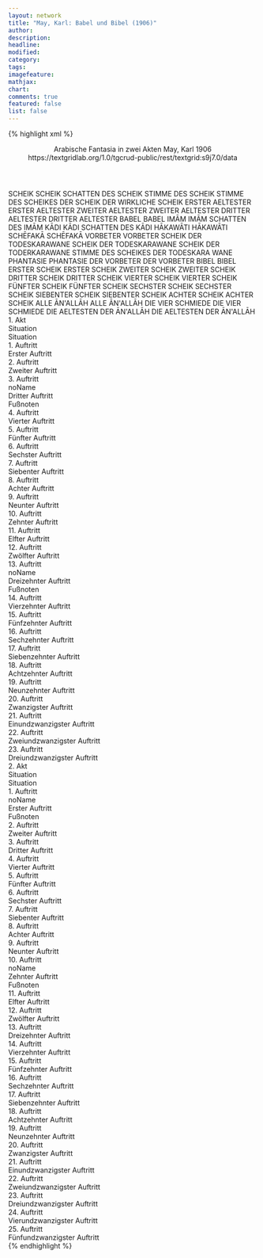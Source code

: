 ```yaml
---
layout: network
title: "May, Karl: Babel und Bibel (1906)"
author:
description:
headline:
modified:
category:
tags:
imagefeature:
mathjax:
chart:
comments: true
featured: false
list: false
---
```

{% highlight xml %}
<?xml-model href="https://raw.githubusercontent.com/DLiNa/project/master/rules/lina.rnc"?><?xml-model href="https://raw.githubusercontent.com/DLiNa/project/master/rules/lina.sch"?>
<play xmlns="http://lina.digital">
  <header>
    <title>Babel und Bibel</title>
    <subtitle>Arabische Fantasia in zwei Akten</subtitle>
    <genretitle/>
    <author>May, Karl</author>
    <date type="print" when="1906">1906</date>
    <date type="premiere"/>
    <date type="written"/>
    <source>https://textgridlab.org/1.0/tgcrud-public/rest/textgrid:s9j7.0/data</source>
  </header>
  <personae>
    <character>
      <name>SCHEIK</name>
      <alias xml:id="scheik">
        <name>SCHEIK</name>
      </alias>
      <alias xml:id="schatten_des_scheik">
        <name>SCHATTEN DES SCHEIK</name>
      </alias>
      <alias xml:id="stimme_des_scheik">
        <name>STIMME DES SCHEIK</name>
      </alias>
      <alias xml:id="stimme_des_scheikes">
        <name>STIMME DES SCHEIKES</name>
      </alias>
      <alias xml:id="der_scheik">
        <name>DER SCHEIK</name>
      </alias>
      <alias xml:id="der_wirkliche_scheik">
        <name>DER WIRKLICHE SCHEIK</name>
      </alias>
    </character>
    <character>
      <name>ERSTER AELTESTER</name>
      <alias xml:id="erster_aeltester">
        <name>ERSTER AELTESTER</name>
      </alias>
    </character>
    <character>
      <name>ZWEITER AELTESTER</name>
      <alias xml:id="zweiter_aeltester">
        <name>ZWEITER AELTESTER</name>
      </alias>
    </character>
    <character>
      <name>DRITTER AELTESTER</name>
      <alias xml:id="dritter_aeltester">
        <name>DRITTER AELTESTER</name>
      </alias>
    </character>
    <character>
      <name>BABEL</name>
      <alias xml:id="babel">
        <name>BABEL</name>
      </alias>
    </character>
    <character>
      <name>IMĀM</name>
      <alias xml:id="imām">
        <name>IMĀM</name>
      </alias>
      <alias xml:id="schatten_des_imām">
        <name>SCHATTEN DES IMĀM</name>
      </alias>
    </character>
    <character>
      <name>KĀDI</name>
      <alias xml:id="kādi">
        <name>KĀDI</name>
      </alias>
      <alias xml:id="schatten_des_kādi">
        <name>SCHATTEN DES KĀDI</name>
      </alias>
    </character>
    <character>
      <name>HĀKAWĀTI</name>
      <alias xml:id="hākawāti">
        <name>HĀKAWĀTI</name>
      </alias>
    </character>
    <character>
      <name>SCHĒFAKĀ</name>
      <alias xml:id="schēfakā">
        <name>SCHĒFAKĀ</name>
      </alias>
    </character>
    <character>
      <name>VORBETER</name>
      <alias xml:id="vorbeter">
        <name>VORBETER</name>
      </alias>
    </character>
    <character>
      <name>SCHEIK DER TODESKARAWANE</name>
      <alias xml:id="scheik_der_todeskarawane">
        <name>SCHEIK DER TODESKARAWANE</name>
      </alias>
      <alias xml:id="scheik_der_toderkarawane">
        <name>SCHEIK DER TODERKARAWANE</name>
      </alias>
      <alias xml:id="stimme_des_scheikes_der_todeskara_wane">
        <name>STIMME DES SCHEIKES DER TODESKARA WANE</name>
      </alias>
    </character>
    <character>
      <name>PHANTASIE</name>
      <alias xml:id="phantasie">
        <name>PHANTASIE</name>
      </alias>
    </character>
    <character>
      <name>DER VORBETER</name>
      <alias xml:id="der_vorbeter">
        <name>DER VORBETER</name>
      </alias>
    </character>
    <character>
      <name>BIBEL</name>
      <alias xml:id="bibel">
        <name>BIBEL</name>
      </alias>
    </character>
    <character>
      <name>ERSTER SCHEIK</name>
      <alias xml:id="erster_scheik">
        <name>ERSTER SCHEIK</name>
      </alias>
    </character>
    <character>
      <name>ZWEITER SCHEIK</name>
      <alias xml:id="zweiter_scheik">
        <name>ZWEITER SCHEIK</name>
      </alias>
    </character>
    <character>
      <name>DRITTER SCHEIK</name>
      <alias xml:id="dritter_scheik">
        <name>DRITTER SCHEIK</name>
      </alias>
    </character>
    <character>
      <name>VIERTER SCHEIK</name>
      <alias xml:id="vierter_scheik">
        <name>VIERTER SCHEIK</name>
      </alias>
    </character>
    <character>
      <name>FÜNFTER SCHEIK</name>
      <alias xml:id="fünfter_scheik">
        <name>FÜNFTER SCHEIK</name>
      </alias>
    </character>
    <character>
      <name>SECHSTER SCHEIK</name>
      <alias xml:id="sechster_scheik">
        <name>SECHSTER SCHEIK</name>
      </alias>
    </character>
    <character>
      <name>SIEBENTER SCHEIK</name>
      <alias xml:id="siebenter_scheik">
        <name>SIEBENTER SCHEIK</name>
      </alias>
    </character>
    <character>
      <name>ACHTER SCHEIK</name>
      <alias xml:id="achter_scheik">
        <name>ACHTER SCHEIK</name>
      </alias>
    </character>
    <character>
      <name>ALLE ĀN'ALLĀH</name>
      <alias xml:id="alle_ānallāh">
        <name>ALLE ĀN'ALLĀH</name>
      </alias>
    </character>
    <character>
      <name>DIE VIER SCHMIEDE</name>
      <alias xml:id="die_vier_schmiede">
        <name>DIE VIER SCHMIEDE</name>
      </alias>
    </character>
    <character>
      <name>DIE AELTESTEN DER ĀN'ALLĀH</name>
      <alias xml:id="die_aeltesten_der_ānallāh">
        <name>DIE AELTESTEN DER ĀN'ALLĀH</name>
      </alias>
    </character>
  </personae>
  <text>
    <div>
      <head>1. Akt</head>
      <div>
        <head>Situation</head>
        <div>
          <head>Situation</head>
        </div>
      </div>
      <div>
        <head>1. Auftritt</head>
        <div>
          <head>Erster Auftritt</head>
          <sp who="#scheik">
            <amount n="8" unit="speech_acts"/>
            <amount n="207" unit="words"/>
            <amount n="29" unit="lines"/>
            <amount n="1031" unit="chars"/>
          </sp>
          <sp who="#erster_aeltester">
            <amount n="1" unit="speech_acts"/>
            <amount n="4" unit="words"/>
            <amount n="1" unit="lines"/>
            <amount n="27" unit="chars"/>
          </sp>
          <sp who="#zweiter_aeltester">
            <amount n="1" unit="speech_acts"/>
            <amount n="3" unit="words"/>
            <amount n="1" unit="lines"/>
            <amount n="18" unit="chars"/>
          </sp>
          <sp who="#dritter_aeltester">
            <amount n="1" unit="speech_acts"/>
            <amount n="4" unit="words"/>
            <amount n="1" unit="lines"/>
            <amount n="23" unit="chars"/>
          </sp>
          <sp who="#babel">
            <amount n="2" unit="speech_acts"/>
            <amount n="13" unit="words"/>
            <amount n="2" unit="lines"/>
            <amount n="66" unit="chars"/>
          </sp>
          <sp who="#scheik #erster_aeltester #zweiter_aeltester #dritter_aeltester #babel #imām #kādi #hākawāti #schēfakā">
            <amount n="4" unit="speech_acts"/>
            <amount n="34" unit="words"/>
            <amount n="4" unit="lines"/>
            <amount n="263" unit="chars"/>
          </sp>
          <sp who="#imām">
            <amount n="5" unit="speech_acts"/>
            <amount n="30" unit="words"/>
            <amount n="5" unit="lines"/>
            <amount n="176" unit="chars"/>
          </sp>
          <sp who="#kādi">
            <amount n="5" unit="speech_acts"/>
            <amount n="51" unit="words"/>
            <amount n="9" unit="lines"/>
            <amount n="295" unit="chars"/>
          </sp>
          <sp who="#hākawāti">
            <amount n="1" unit="speech_acts"/>
            <amount n="17" unit="words"/>
            <amount n="2" unit="lines"/>
            <amount n="73" unit="chars"/>
          </sp>
          <sp who="#schēfakā">
            <amount n="4" unit="speech_acts"/>
            <amount n="51" unit="words"/>
            <amount n="7" unit="lines"/>
            <amount n="276" unit="chars"/>
          </sp>
        </div>
      </div>
      <div>
        <head>2. Auftritt</head>
        <div>
          <head>Zweiter Auftritt</head>
          <sp who="#scheik">
            <amount n="3" unit="speech_acts"/>
            <amount n="340" unit="words"/>
            <amount n="46" unit="lines"/>
            <amount n="1732" unit="chars"/>
          </sp>
          <sp who="#vorbeter">
            <amount n="2" unit="speech_acts"/>
            <amount n="11" unit="words"/>
            <amount n="2" unit="lines"/>
            <amount n="42" unit="chars"/>
          </sp>
        </div>
      </div>
      <div>
        <head>3. Auftritt</head>
        <div>
          <head>noName</head>
          <div>
            <head>Dritter Auftritt</head>
            <sp who="#imām">
              <amount n="9" unit="speech_acts"/>
              <amount n="38" unit="words"/>
              <amount n="9" unit="lines"/>
              <amount n="184" unit="chars"/>
            </sp>
            <sp who="#kādi">
              <amount n="22" unit="speech_acts"/>
              <amount n="542" unit="words"/>
              <amount n="75" unit="lines"/>
              <amount n="2618" unit="chars"/>
            </sp>
            <sp who="#scheik">
              <amount n="38" unit="speech_acts"/>
              <amount n="1176" unit="words"/>
              <amount n="162" unit="lines"/>
              <amount n="6276" unit="chars"/>
            </sp>
            <sp who="#babel">
              <amount n="4" unit="speech_acts"/>
              <amount n="28" unit="words"/>
              <amount n="5" unit="lines"/>
              <amount n="193" unit="chars"/>
            </sp>
            <sp who="#schēfakā">
              <amount n="7" unit="speech_acts"/>
              <amount n="109" unit="words"/>
              <amount n="17" unit="lines"/>
              <amount n="592" unit="chars"/>
            </sp>
            <sp who="#hākawāti">
              <amount n="18" unit="speech_acts"/>
              <amount n="488" unit="words"/>
              <amount n="67" unit="lines"/>
              <amount n="2472" unit="chars"/>
            </sp>
            <sp who="#babel #imām #kādi #scheik #schēfakā #hākawāti #erster_aeltester #zweiter_aeltester #dritter_aeltester">
              <amount n="6" unit="speech_acts"/>
              <amount n="17" unit="words"/>
              <amount n="6" unit="lines"/>
              <amount n="78" unit="chars"/>
            </sp>
            <sp who="#erster_aeltester">
              <amount n="5" unit="speech_acts"/>
              <amount n="15" unit="words"/>
              <amount n="5" unit="lines"/>
              <amount n="83" unit="chars"/>
            </sp>
            <sp who="#zweiter_aeltester">
              <amount n="5" unit="speech_acts"/>
              <amount n="15" unit="words"/>
              <amount n="5" unit="lines"/>
              <amount n="83" unit="chars"/>
            </sp>
            <sp who="#dritter_aeltester">
              <amount n="3" unit="speech_acts"/>
              <amount n="9" unit="words"/>
              <amount n="3" unit="lines"/>
              <amount n="53" unit="chars"/>
            </sp>
            <sp who="#babel">
              <amount n="1" unit="speech_acts"/>
              <amount n="5" unit="words"/>
              <amount n="1" unit="lines"/>
              <amount n="18" unit="chars"/>
            </sp>
          </div>
          <div>
            <head>Fußnoten</head>
          </div>
        </div>
      </div>
      <div>
        <head>4. Auftritt</head>
        <div>
          <head>Vierter Auftritt</head>
          <sp who="#scheik">
            <amount n="6" unit="speech_acts"/>
            <amount n="338" unit="words"/>
            <amount n="47" unit="lines"/>
            <amount n="1818" unit="chars"/>
          </sp>
          <sp who="#erster_aeltester">
            <amount n="6" unit="speech_acts"/>
            <amount n="21" unit="words"/>
            <amount n="6" unit="lines"/>
            <amount n="119" unit="chars"/>
          </sp>
          <sp who="#zweiter_aeltester">
            <amount n="5" unit="speech_acts"/>
            <amount n="19" unit="words"/>
            <amount n="5" unit="lines"/>
            <amount n="106" unit="chars"/>
          </sp>
          <sp who="#dritter_aeltester">
            <amount n="3" unit="speech_acts"/>
            <amount n="9" unit="words"/>
            <amount n="3" unit="lines"/>
            <amount n="50" unit="chars"/>
          </sp>
          <sp who="#scheik #erster_aeltester #zweiter_aeltester #dritter_aeltester">
            <amount n="7" unit="speech_acts"/>
            <amount n="29" unit="words"/>
            <amount n="7" unit="lines"/>
            <amount n="162" unit="chars"/>
          </sp>
          <sp who="#dritter_aeltester">
            <amount n="1" unit="speech_acts"/>
            <amount n="4" unit="words"/>
            <amount n="1" unit="lines"/>
            <amount n="29" unit="chars"/>
          </sp>
        </div>
      </div>
      <div>
        <head>5. Auftritt</head>
        <div>
          <head>Fünfter Auftritt</head>
          <sp who="#vorbeter">
            <amount n="1" unit="speech_acts"/>
            <amount n="29" unit="words"/>
            <amount n="4" unit="lines"/>
            <amount n="133" unit="chars"/>
          </sp>
          <sp who="#scheik">
            <amount n="6" unit="speech_acts"/>
            <amount n="208" unit="words"/>
            <amount n="28" unit="lines"/>
            <amount n="1110" unit="chars"/>
          </sp>
          <sp who="#vorbeter #scheik #imām #kādi #erster_aeltester #zweiter_aeltester #dritter_aeltester">
            <amount n="4" unit="speech_acts"/>
            <amount n="30" unit="words"/>
            <amount n="4" unit="lines"/>
            <amount n="187" unit="chars"/>
          </sp>
          <sp who="#erster_aeltester #zweiter_aeltester #dritter_aeltester">
            <amount n="1" unit="speech_acts"/>
            <amount n="4" unit="words"/>
            <amount n="1" unit="lines"/>
            <amount n="15" unit="chars"/>
          </sp>
          <sp who="#vorbeter #scheik #imām #kādi">
            <amount n="1" unit="speech_acts"/>
            <amount n="4" unit="words"/>
            <amount n="1" unit="lines"/>
            <amount n="15" unit="chars"/>
          </sp>
          <sp who="#imām">
            <amount n="2" unit="speech_acts"/>
            <amount n="28" unit="words"/>
            <amount n="4" unit="lines"/>
            <amount n="145" unit="chars"/>
          </sp>
          <sp who="#kādi">
            <amount n="1" unit="speech_acts"/>
            <amount n="60" unit="words"/>
            <amount n="9" unit="lines"/>
            <amount n="354" unit="chars"/>
          </sp>
        </div>
      </div>
      <div>
        <head>6. Auftritt</head>
        <div>
          <head>Sechster Auftritt</head>
          <sp who="#imām">
            <amount n="15" unit="speech_acts"/>
            <amount n="202" unit="words"/>
            <amount n="33" unit="lines"/>
            <amount n="1011" unit="chars"/>
          </sp>
          <sp who="#kādi">
            <amount n="16" unit="speech_acts"/>
            <amount n="148" unit="words"/>
            <amount n="24" unit="lines"/>
            <amount n="714" unit="chars"/>
          </sp>
          <sp who="#imām #kādi">
            <amount n="1" unit="speech_acts"/>
            <amount n="2" unit="words"/>
            <amount n="1" unit="lines"/>
            <amount n="11" unit="chars"/>
          </sp>
        </div>
      </div>
      <div>
        <head>7. Auftritt</head>
        <div>
          <head>Siebenter Auftritt</head>
          <sp who="#scheik">
            <amount n="5" unit="speech_acts"/>
            <amount n="70" unit="words"/>
            <amount n="12" unit="lines"/>
            <amount n="401" unit="chars"/>
          </sp>
          <sp who="#imām">
            <amount n="1" unit="speech_acts"/>
            <amount n="7" unit="words"/>
            <amount n="1" unit="lines"/>
            <amount n="39" unit="chars"/>
          </sp>
          <sp who="#kādi">
            <amount n="3" unit="speech_acts"/>
            <amount n="87" unit="words"/>
            <amount n="12" unit="lines"/>
            <amount n="438" unit="chars"/>
          </sp>
        </div>
      </div>
      <div>
        <head>8. Auftritt</head>
        <div>
          <head>Achter Auftritt</head>
          <sp who="#babel">
            <amount n="1" unit="speech_acts"/>
            <amount n="16" unit="words"/>
            <amount n="2" unit="lines"/>
            <amount n="68" unit="chars"/>
          </sp>
          <sp who="#scheik">
            <amount n="5" unit="speech_acts"/>
            <amount n="22" unit="words"/>
            <amount n="6" unit="lines"/>
            <amount n="112" unit="chars"/>
          </sp>
          <sp who="#schēfakā">
            <amount n="4" unit="speech_acts"/>
            <amount n="56" unit="words"/>
            <amount n="10" unit="lines"/>
            <amount n="307" unit="chars"/>
          </sp>
          <sp who="#imām">
            <amount n="4" unit="speech_acts"/>
            <amount n="15" unit="words"/>
            <amount n="4" unit="lines"/>
            <amount n="77" unit="chars"/>
          </sp>
          <sp who="#kādi">
            <amount n="3" unit="speech_acts"/>
            <amount n="13" unit="words"/>
            <amount n="3" unit="lines"/>
            <amount n="65" unit="chars"/>
          </sp>
        </div>
      </div>
      <div>
        <head>9. Auftritt</head>
        <div>
          <head>Neunter Auftritt</head>
          <sp who="#scheik">
            <amount n="7" unit="speech_acts"/>
            <amount n="200" unit="words"/>
            <amount n="30" unit="lines"/>
            <amount n="1026" unit="chars"/>
          </sp>
          <sp who="#schēfakā">
            <amount n="9" unit="speech_acts"/>
            <amount n="243" unit="words"/>
            <amount n="34" unit="lines"/>
            <amount n="1281" unit="chars"/>
          </sp>
          <sp who="#babel">
            <amount n="4" unit="speech_acts"/>
            <amount n="29" unit="words"/>
            <amount n="5" unit="lines"/>
            <amount n="151" unit="chars"/>
          </sp>
        </div>
      </div>
      <div>
        <head>10. Auftritt</head>
        <div>
          <head>Zehnter Auftritt</head>
          <sp who="#babel">
            <amount n="3" unit="speech_acts"/>
            <amount n="12" unit="words"/>
            <amount n="3" unit="lines"/>
            <amount n="77" unit="chars"/>
          </sp>
          <sp who="#scheik">
            <amount n="2" unit="speech_acts"/>
            <amount n="154" unit="words"/>
            <amount n="20" unit="lines"/>
            <amount n="754" unit="chars"/>
          </sp>
        </div>
      </div>
      <div>
        <head>11. Auftritt</head>
        <div>
          <head>Elfter Auftritt</head>
          <sp who="#scheik">
            <amount n="2" unit="speech_acts"/>
            <amount n="13" unit="words"/>
            <amount n="2" unit="lines"/>
            <amount n="63" unit="chars"/>
          </sp>
          <sp who="#vorbeter">
            <amount n="1" unit="speech_acts"/>
            <amount n="13" unit="words"/>
            <amount n="2" unit="lines"/>
            <amount n="72" unit="chars"/>
          </sp>
          <sp who="#babel">
            <amount n="1" unit="speech_acts"/>
            <amount n="10" unit="words"/>
            <amount n="1" unit="lines"/>
            <amount n="37" unit="chars"/>
          </sp>
        </div>
      </div>
      <div>
        <head>12. Auftritt</head>
        <div>
          <head>Zwölfter Auftritt</head>
          <sp who="#scheik">
            <amount n="18" unit="speech_acts"/>
            <amount n="374" unit="words"/>
            <amount n="50" unit="lines"/>
            <amount n="1820" unit="chars"/>
          </sp>
          <sp who="#babel">
            <amount n="17" unit="speech_acts"/>
            <amount n="280" unit="words"/>
            <amount n="39" unit="lines"/>
            <amount n="1292" unit="chars"/>
          </sp>
        </div>
      </div>
      <div>
        <head>13. Auftritt</head>
        <div>
          <head>noName</head>
          <div>
            <head>Dreizehnter Auftritt</head>
            <sp who="#scheik">
              <amount n="4" unit="speech_acts"/>
              <amount n="232" unit="words"/>
              <amount n="27" unit="lines"/>
              <amount n="1259" unit="chars"/>
            </sp>
            <sp who="#babel">
              <amount n="1" unit="speech_acts"/>
              <amount n="13" unit="words"/>
              <amount n="2" unit="lines"/>
              <amount n="80" unit="chars"/>
            </sp>
            <sp who="#schēfakā">
              <amount n="2" unit="speech_acts"/>
              <amount n="42" unit="words"/>
              <amount n="6" unit="lines"/>
              <amount n="202" unit="chars"/>
            </sp>
          </div>
          <div>
            <head>Fußnoten</head>
          </div>
        </div>
      </div>
      <div>
        <head>14. Auftritt</head>
        <div>
          <head>Vierzehnter Auftritt</head>
          <sp who="#schēfakā">
            <amount n="16" unit="speech_acts"/>
            <amount n="212" unit="words"/>
            <amount n="30" unit="lines"/>
            <amount n="1011" unit="chars"/>
          </sp>
          <sp who="#scheik">
            <amount n="24" unit="speech_acts"/>
            <amount n="138" unit="words"/>
            <amount n="27" unit="lines"/>
            <amount n="661" unit="chars"/>
          </sp>
          <sp who="#babel">
            <amount n="5" unit="speech_acts"/>
            <amount n="17" unit="words"/>
            <amount n="5" unit="lines"/>
            <amount n="86" unit="chars"/>
          </sp>
          <sp who="#scheik_der_todeskarawane">
            <amount n="23" unit="speech_acts"/>
            <amount n="520" unit="words"/>
            <amount n="74" unit="lines"/>
            <amount n="2620" unit="chars"/>
          </sp>
          <sp who="#scheik_der_todeskarawane">
            <amount n="1" unit="speech_acts"/>
            <amount n="2" unit="words"/>
            <amount n="1" unit="lines"/>
            <amount n="6" unit="chars"/>
          </sp>
        </div>
      </div>
      <div>
        <head>15. Auftritt</head>
        <div>
          <head>Fünfzehnter Auftritt</head>
          <sp who="#kādi">
            <amount n="1" unit="speech_acts"/>
            <amount n="3" unit="words"/>
            <amount n="1" unit="lines"/>
            <amount n="27" unit="chars"/>
          </sp>
          <sp who="#scheik">
            <amount n="1" unit="speech_acts"/>
            <amount n="4" unit="words"/>
            <amount n="1" unit="lines"/>
            <amount n="14" unit="chars"/>
          </sp>
        </div>
      </div>
      <div>
        <head>16. Auftritt</head>
        <div>
          <head>Sechzehnter Auftritt</head>
          <sp who="#hākawāti">
            <amount n="2" unit="speech_acts"/>
            <amount n="10" unit="words"/>
            <amount n="2" unit="lines"/>
            <amount n="54" unit="chars"/>
          </sp>
          <sp who="#scheik">
            <amount n="1" unit="speech_acts"/>
            <amount n="5" unit="words"/>
            <amount n="1" unit="lines"/>
            <amount n="27" unit="chars"/>
          </sp>
        </div>
      </div>
      <div>
        <head>17. Auftritt</head>
        <div>
          <head>Siebenzehnter Auftritt</head>
          <sp who="#scheik_der_todeskarawane">
            <amount n="4" unit="speech_acts"/>
            <amount n="67" unit="words"/>
            <amount n="9" unit="lines"/>
            <amount n="265" unit="chars"/>
          </sp>
          <sp who="#schēfakā">
            <amount n="4" unit="speech_acts"/>
            <amount n="32" unit="words"/>
            <amount n="5" unit="lines"/>
            <amount n="136" unit="chars"/>
          </sp>
        </div>
      </div>
      <div>
        <head>18. Auftritt</head>
        <div>
          <head>Achtzehnter Auftritt</head>
          <sp who="#scheik">
            <amount n="1" unit="speech_acts"/>
            <amount n="26" unit="words"/>
            <amount n="3" unit="lines"/>
            <amount n="114" unit="chars"/>
          </sp>
        </div>
      </div>
      <div>
        <head>19. Auftritt</head>
        <div>
          <head>Neunzehnter Auftritt</head>
          <sp who="#hākawāti">
            <amount n="4" unit="speech_acts"/>
            <amount n="36" unit="words"/>
            <amount n="7" unit="lines"/>
            <amount n="186" unit="chars"/>
          </sp>
          <sp who="#phantasie">
            <amount n="14" unit="speech_acts"/>
            <amount n="162" unit="words"/>
            <amount n="25" unit="lines"/>
            <amount n="839" unit="chars"/>
          </sp>
          <sp who="#scheik">
            <amount n="10" unit="speech_acts"/>
            <amount n="114" unit="words"/>
            <amount n="15" unit="lines"/>
            <amount n="574" unit="chars"/>
          </sp>
          <sp who="#imām">
            <amount n="2" unit="speech_acts"/>
            <amount n="3" unit="words"/>
            <amount n="2" unit="lines"/>
            <amount n="21" unit="chars"/>
          </sp>
          <sp who="#babel">
            <amount n="2" unit="speech_acts"/>
            <amount n="3" unit="words"/>
            <amount n="2" unit="lines"/>
            <amount n="19" unit="chars"/>
          </sp>
          <sp who="#scheik_der_todeskarawane">
            <amount n="2" unit="speech_acts"/>
            <amount n="13" unit="words"/>
            <amount n="2" unit="lines"/>
            <amount n="67" unit="chars"/>
          </sp>
          <sp who="#schēfakā">
            <amount n="1" unit="speech_acts"/>
            <amount n="10" unit="words"/>
            <amount n="1" unit="lines"/>
            <amount n="51" unit="chars"/>
          </sp>
          <sp who="#kādi">
            <amount n="1" unit="speech_acts"/>
            <amount n="2" unit="words"/>
            <amount n="1" unit="lines"/>
            <amount n="9" unit="chars"/>
          </sp>
        </div>
      </div>
      <div>
        <head>20. Auftritt</head>
        <div>
          <head>Zwanzigster Auftritt</head>
          <sp who="#vorbeter">
            <amount n="2" unit="speech_acts"/>
            <amount n="23" unit="words"/>
            <amount n="3" unit="lines"/>
            <amount n="111" unit="chars"/>
          </sp>
          <sp who="#scheik">
            <amount n="2" unit="speech_acts"/>
            <amount n="22" unit="words"/>
            <amount n="3" unit="lines"/>
            <amount n="108" unit="chars"/>
          </sp>
          <sp who="#imām">
            <amount n="1" unit="speech_acts"/>
            <amount n="1" unit="words"/>
            <amount n="1" unit="lines"/>
            <amount n="7" unit="chars"/>
          </sp>
        </div>
      </div>
      <div>
        <head>21. Auftritt</head>
        <div>
          <head>Einundzwanzigster Auftritt</head>
          <sp who="#scheik">
            <amount n="8" unit="speech_acts"/>
            <amount n="66" unit="words"/>
            <amount n="12" unit="lines"/>
            <amount n="339" unit="chars"/>
          </sp>
          <sp who="#babel">
            <amount n="5" unit="speech_acts"/>
            <amount n="11" unit="words"/>
            <amount n="5" unit="lines"/>
            <amount n="57" unit="chars"/>
          </sp>
          <sp who="#imām">
            <amount n="6" unit="speech_acts"/>
            <amount n="14" unit="words"/>
            <amount n="6" unit="lines"/>
            <amount n="64" unit="chars"/>
          </sp>
          <sp who="#kādi">
            <amount n="6" unit="speech_acts"/>
            <amount n="12" unit="words"/>
            <amount n="6" unit="lines"/>
            <amount n="58" unit="chars"/>
          </sp>
          <sp who="#phantasie">
            <amount n="3" unit="speech_acts"/>
            <amount n="38" unit="words"/>
            <amount n="5" unit="lines"/>
            <amount n="196" unit="chars"/>
          </sp>
        </div>
      </div>
      <div>
        <head>22. Auftritt</head>
        <div>
          <head>Zweiundzwanzigster Auftritt</head>
          <sp who="#stimme_des_scheik">
            <amount n="1" unit="speech_acts"/>
            <amount n="76" unit="words"/>
            <amount n="2" unit="lines"/>
            <amount n="365" unit="chars"/>
          </sp>
          <sp who="#schatten_des_scheik">
            <amount n="1" unit="speech_acts"/>
            <amount n="142" unit="words"/>
            <amount n="17" unit="lines"/>
            <amount n="695" unit="chars"/>
          </sp>
          <sp who="#schatten_des_scheik #schatten_des_imām #schatten_des_kādi">
            <amount n="1" unit="speech_acts"/>
            <amount n="15" unit="words"/>
            <amount n="2" unit="lines"/>
            <amount n="67" unit="chars"/>
          </sp>
          <sp who="#schatten_des_imām">
            <amount n="7" unit="speech_acts"/>
            <amount n="58" unit="words"/>
            <amount n="11" unit="lines"/>
            <amount n="301" unit="chars"/>
          </sp>
          <sp who="#schatten_des_kādi">
            <amount n="8" unit="speech_acts"/>
            <amount n="44" unit="words"/>
            <amount n="8" unit="lines"/>
            <amount n="200" unit="chars"/>
          </sp>
          <sp who="#schatten_des_imām #schatten_des_kādi">
            <amount n="1" unit="speech_acts"/>
            <amount n="2" unit="words"/>
            <amount n="1" unit="lines"/>
            <amount n="11" unit="chars"/>
          </sp>
          <sp who="#der_wirkliche_scheik">
            <amount n="1" unit="speech_acts"/>
            <amount n="31" unit="words"/>
            <amount n="5" unit="lines"/>
            <amount n="168" unit="chars"/>
          </sp>
          <sp who="#babel">
            <amount n="3" unit="speech_acts"/>
            <amount n="9" unit="words"/>
            <amount n="3" unit="lines"/>
            <amount n="46" unit="chars"/>
          </sp>
          <sp who="#scheik">
            <amount n="3" unit="speech_acts"/>
            <amount n="32" unit="words"/>
            <amount n="5" unit="lines"/>
            <amount n="154" unit="chars"/>
          </sp>
        </div>
      </div>
      <div>
        <head>23. Auftritt</head>
        <div>
          <head>Dreiundzwanzigster Auftritt</head>
          <sp who="#der_vorbeter">
            <amount n="1" unit="speech_acts"/>
            <amount n="13" unit="words"/>
            <amount n="2" unit="lines"/>
            <amount n="71" unit="chars"/>
          </sp>
          <sp who="#scheik">
            <amount n="5" unit="speech_acts"/>
            <amount n="247" unit="words"/>
            <amount n="23" unit="lines"/>
            <amount n="1114" unit="chars"/>
          </sp>
          <sp who="#vorbeter">
            <amount n="5" unit="speech_acts"/>
            <amount n="38" unit="words"/>
            <amount n="6" unit="lines"/>
            <amount n="170" unit="chars"/>
          </sp>
        </div>
      </div>
    </div>
    <div>
      <head>2. Akt</head>
      <div>
        <head>Situation</head>
        <div>
          <head>Situation</head>
        </div>
      </div>
      <div>
        <head>1. Auftritt</head>
        <div>
          <head>noName</head>
          <div>
            <head>Erster Auftritt</head>
            <sp who="#bibel">
              <amount n="9" unit="speech_acts"/>
              <amount n="210" unit="words"/>
              <amount n="32" unit="lines"/>
              <amount n="1094" unit="chars"/>
            </sp>
            <sp who="#phantasie">
              <amount n="8" unit="speech_acts"/>
              <amount n="291" unit="words"/>
              <amount n="41" unit="lines"/>
              <amount n="1525" unit="chars"/>
            </sp>
          </div>
          <div>
            <head>Fußnoten</head>
          </div>
        </div>
      </div>
      <div>
        <head>2. Auftritt</head>
        <div>
          <head>Zweiter Auftritt</head>
          <sp who="#schēfakā">
            <amount n="4" unit="speech_acts"/>
            <amount n="348" unit="words"/>
            <amount n="42" unit="lines"/>
            <amount n="1591" unit="chars"/>
          </sp>
          <sp who="#phantasie">
            <amount n="2" unit="speech_acts"/>
            <amount n="9" unit="words"/>
            <amount n="2" unit="lines"/>
            <amount n="37" unit="chars"/>
          </sp>
          <sp who="#bibel">
            <amount n="1" unit="speech_acts"/>
            <amount n="4" unit="words"/>
            <amount n="1" unit="lines"/>
            <amount n="18" unit="chars"/>
          </sp>
        </div>
      </div>
      <div>
        <head>3. Auftritt</head>
        <div>
          <head>Dritter Auftritt</head>
          <sp who="#scheik_der_todeskarawane">
            <amount n="8" unit="speech_acts"/>
            <amount n="115" unit="words"/>
            <amount n="16" unit="lines"/>
            <amount n="573" unit="chars"/>
          </sp>
          <sp who="#schēfakā">
            <amount n="8" unit="speech_acts"/>
            <amount n="106" unit="words"/>
            <amount n="15" unit="lines"/>
            <amount n="471" unit="chars"/>
          </sp>
          <sp who="#phantasie">
            <amount n="2" unit="speech_acts"/>
            <amount n="8" unit="words"/>
            <amount n="2" unit="lines"/>
            <amount n="40" unit="chars"/>
          </sp>
          <sp who="#bibel">
            <amount n="1" unit="speech_acts"/>
            <amount n="35" unit="words"/>
            <amount n="5" unit="lines"/>
            <amount n="165" unit="chars"/>
          </sp>
        </div>
      </div>
      <div>
        <head>4. Auftritt</head>
        <div>
          <head>Vierter Auftritt</head>
          <sp who="#scheik_der_todeskarawane">
            <amount n="11" unit="speech_acts"/>
            <amount n="395" unit="words"/>
            <amount n="52" unit="lines"/>
            <amount n="1962" unit="chars"/>
          </sp>
          <sp who="#phantasie">
            <amount n="11" unit="speech_acts"/>
            <amount n="95" unit="words"/>
            <amount n="15" unit="lines"/>
            <amount n="459" unit="chars"/>
          </sp>
        </div>
      </div>
      <div>
        <head>5. Auftritt</head>
        <div>
          <head>Fünfter Auftritt</head>
          <sp who="#schēfakā">
            <amount n="2" unit="speech_acts"/>
            <amount n="46" unit="words"/>
            <amount n="7" unit="lines"/>
            <amount n="231" unit="chars"/>
          </sp>
          <sp who="#phantasie">
            <amount n="1" unit="speech_acts"/>
            <amount n="6" unit="words"/>
            <amount n="1" unit="lines"/>
            <amount n="29" unit="chars"/>
          </sp>
        </div>
      </div>
      <div>
        <head>6. Auftritt</head>
        <div>
          <head>Sechster Auftritt</head>
          <sp who="#hākawāti">
            <amount n="1" unit="speech_acts"/>
            <amount n="31" unit="words"/>
            <amount n="4" unit="lines"/>
            <amount n="152" unit="chars"/>
          </sp>
          <sp who="#scheik_der_todeskarawane">
            <amount n="1" unit="speech_acts"/>
            <amount n="2" unit="words"/>
            <amount n="1" unit="lines"/>
            <amount n="8" unit="chars"/>
          </sp>
          <sp who="#schēfakā">
            <amount n="1" unit="speech_acts"/>
            <amount n="11" unit="words"/>
            <amount n="1" unit="lines"/>
            <amount n="47" unit="chars"/>
          </sp>
        </div>
      </div>
      <div>
        <head>7. Auftritt</head>
        <div>
          <head>Siebenter Auftritt</head>
          <sp who="#der_scheik">
            <amount n="1" unit="speech_acts"/>
            <amount n="19" unit="words"/>
            <amount n="3" unit="lines"/>
            <amount n="103" unit="chars"/>
          </sp>
          <sp who="#babel">
            <amount n="3" unit="speech_acts"/>
            <amount n="31" unit="words"/>
            <amount n="5" unit="lines"/>
            <amount n="148" unit="chars"/>
          </sp>
          <sp who="#schēfakā">
            <amount n="2" unit="speech_acts"/>
            <amount n="14" unit="words"/>
            <amount n="4" unit="lines"/>
            <amount n="65" unit="chars"/>
          </sp>
          <sp who="#scheik">
            <amount n="15" unit="speech_acts"/>
            <amount n="423" unit="words"/>
            <amount n="62" unit="lines"/>
            <amount n="2182" unit="chars"/>
          </sp>
          <sp who="#phantasie">
            <amount n="14" unit="speech_acts"/>
            <amount n="200" unit="words"/>
            <amount n="32" unit="lines"/>
            <amount n="1007" unit="chars"/>
          </sp>
          <sp who="#hākawāti">
            <amount n="2" unit="speech_acts"/>
            <amount n="14" unit="words"/>
            <amount n="2" unit="lines"/>
            <amount n="64" unit="chars"/>
          </sp>
        </div>
      </div>
      <div>
        <head>8. Auftritt</head>
        <div>
          <head>Achter Auftritt</head>
          <sp who="#vorbeter">
            <amount n="1" unit="speech_acts"/>
            <amount n="10" unit="words"/>
            <amount n="2" unit="lines"/>
            <amount n="58" unit="chars"/>
          </sp>
          <sp who="#scheik">
            <amount n="1" unit="speech_acts"/>
            <amount n="3" unit="words"/>
            <amount n="1" unit="lines"/>
            <amount n="17" unit="chars"/>
          </sp>
        </div>
      </div>
      <div>
        <head>9. Auftritt</head>
        <div>
          <head>Neunter Auftritt</head>
          <sp who="#babel">
            <amount n="4" unit="speech_acts"/>
            <amount n="23" unit="words"/>
            <amount n="4" unit="lines"/>
            <amount n="115" unit="chars"/>
          </sp>
          <sp who="#schēfakā">
            <amount n="2" unit="speech_acts"/>
            <amount n="5" unit="words"/>
            <amount n="2" unit="lines"/>
            <amount n="25" unit="chars"/>
          </sp>
          <sp who="#scheik">
            <amount n="5" unit="speech_acts"/>
            <amount n="74" unit="words"/>
            <amount n="11" unit="lines"/>
            <amount n="367" unit="chars"/>
          </sp>
          <sp who="#scheik_der_todeskarawane">
            <amount n="2" unit="speech_acts"/>
            <amount n="4" unit="words"/>
            <amount n="2" unit="lines"/>
            <amount n="21" unit="chars"/>
          </sp>
        </div>
      </div>
      <div>
        <head>10. Auftritt</head>
        <div>
          <head>noName</head>
          <div>
            <head>Zehnter Auftritt</head>
            <sp who="#scheik">
              <amount n="35" unit="speech_acts"/>
              <amount n="484" unit="words"/>
              <amount n="73" unit="lines"/>
              <amount n="2348" unit="chars"/>
            </sp>
            <sp who="#erster_scheik">
              <amount n="8" unit="speech_acts"/>
              <amount n="58" unit="words"/>
              <amount n="11" unit="lines"/>
              <amount n="267" unit="chars"/>
            </sp>
            <sp who="#zweiter_scheik">
              <amount n="9" unit="speech_acts"/>
              <amount n="44" unit="words"/>
              <amount n="10" unit="lines"/>
              <amount n="207" unit="chars"/>
            </sp>
            <sp who="#dritter_scheik">
              <amount n="6" unit="speech_acts"/>
              <amount n="31" unit="words"/>
              <amount n="7" unit="lines"/>
              <amount n="140" unit="chars"/>
            </sp>
            <sp who="#vierter_scheik">
              <amount n="6" unit="speech_acts"/>
              <amount n="44" unit="words"/>
              <amount n="8" unit="lines"/>
              <amount n="203" unit="chars"/>
            </sp>
            <sp who="#fünfter_scheik">
              <amount n="3" unit="speech_acts"/>
              <amount n="24" unit="words"/>
              <amount n="4" unit="lines"/>
              <amount n="95" unit="chars"/>
            </sp>
            <sp who="#sechster_scheik">
              <amount n="2" unit="speech_acts"/>
              <amount n="17" unit="words"/>
              <amount n="3" unit="lines"/>
              <amount n="75" unit="chars"/>
            </sp>
            <sp who="#siebenter_scheik">
              <amount n="2" unit="speech_acts"/>
              <amount n="20" unit="words"/>
              <amount n="3" unit="lines"/>
              <amount n="82" unit="chars"/>
            </sp>
            <sp who="#achter_scheik">
              <amount n="2" unit="speech_acts"/>
              <amount n="20" unit="words"/>
              <amount n="3" unit="lines"/>
              <amount n="75" unit="chars"/>
            </sp>
            <sp who="#imām">
              <amount n="11" unit="speech_acts"/>
              <amount n="571" unit="words"/>
              <amount n="79" unit="lines"/>
              <amount n="3221" unit="chars"/>
            </sp>
            <sp who="#kādi">
              <amount n="6" unit="speech_acts"/>
              <amount n="35" unit="words"/>
              <amount n="6" unit="lines"/>
              <amount n="156" unit="chars"/>
            </sp>
            <sp who="#babel">
              <amount n="9" unit="speech_acts"/>
              <amount n="407" unit="words"/>
              <amount n="58" unit="lines"/>
              <amount n="2224" unit="chars"/>
            </sp>
            <sp who="#hākawāti">
              <amount n="1" unit="speech_acts"/>
              <amount n="9" unit="words"/>
              <amount n="1" unit="lines"/>
              <amount n="43" unit="chars"/>
            </sp>
            <sp who="#schēfakā #alle_ānallāh #phantasie #scheik #imām #kādi #babel #hākawāti #erster_scheik #dritter_scheik #vierter_scheik #fünfter_scheik #sechster_scheik #siebenter_scheik #achter_scheik #erster_aeltester #zweiter_aeltester #dritter_aeltester">
              <amount n="6" unit="speech_acts"/>
              <amount n="32" unit="words"/>
              <amount n="6" unit="lines"/>
              <amount n="153" unit="chars"/>
            </sp>
            <sp who="#erster_scheik #dritter_scheik #vierter_scheik #fünfter_scheik #sechster_scheik #siebenter_scheik #achter_scheik">
              <amount n="1" unit="speech_acts"/>
              <amount n="3" unit="words"/>
              <amount n="1" unit="lines"/>
              <amount n="15" unit="chars"/>
            </sp>
            <sp who="#erster_aeltester">
              <amount n="1" unit="speech_acts"/>
              <amount n="3" unit="words"/>
              <amount n="1" unit="lines"/>
              <amount n="16" unit="chars"/>
            </sp>
            <sp who="#zweiter_aeltester">
              <amount n="1" unit="speech_acts"/>
              <amount n="3" unit="words"/>
              <amount n="1" unit="lines"/>
              <amount n="16" unit="chars"/>
            </sp>
            <sp who="#dritter_aeltester">
              <amount n="1" unit="speech_acts"/>
              <amount n="3" unit="words"/>
              <amount n="1" unit="lines"/>
              <amount n="16" unit="chars"/>
            </sp>
            <sp who="#phantasie">
              <amount n="5" unit="speech_acts"/>
              <amount n="93" unit="words"/>
              <amount n="11" unit="lines"/>
              <amount n="425" unit="chars"/>
            </sp>
            <sp who="#alle_ānallāh">
              <amount n="6" unit="speech_acts"/>
              <amount n="38" unit="words"/>
              <amount n="6" unit="lines"/>
              <amount n="113" unit="chars"/>
            </sp>
            <sp who="#scheik_der_todeskarawane">
              <amount n="1" unit="speech_acts"/>
              <amount n="5" unit="words"/>
              <amount n="1" unit="lines"/>
              <amount n="20" unit="chars"/>
            </sp>
            <sp who="#dritter_scheik #vierter_scheik #fünfter_scheik #sechster_scheik #siebenter_scheik #achter_scheik">
              <amount n="1" unit="speech_acts"/>
              <amount n="5" unit="words"/>
              <amount n="1" unit="lines"/>
              <amount n="17" unit="chars"/>
            </sp>
            <sp who="#fünfter_scheik #sechster_scheik #siebenter_scheik #achter_scheik">
              <amount n="1" unit="speech_acts"/>
              <amount n="2" unit="words"/>
              <amount n="1" unit="lines"/>
              <amount n="15" unit="chars"/>
            </sp>
            <sp who="#vierter_scheik #fünfter_scheik #sechster_scheik #siebenter_scheik #achter_scheik">
              <amount n="1" unit="speech_acts"/>
              <amount n="4" unit="words"/>
              <amount n="1" unit="lines"/>
              <amount n="23" unit="chars"/>
            </sp>
            <sp who="#schēfakā">
              <amount n="2" unit="speech_acts"/>
              <amount n="7" unit="words"/>
              <amount n="2" unit="lines"/>
              <amount n="39" unit="chars"/>
            </sp>
          </div>
          <div>
            <head>Fußnoten</head>
          </div>
        </div>
      </div>
      <div>
        <head>11. Auftritt</head>
        <div>
          <head>Elfter Auftritt</head>
          <sp who="#scheik">
            <amount n="26" unit="speech_acts"/>
            <amount n="375" unit="words"/>
            <amount n="57" unit="lines"/>
            <amount n="1919" unit="chars"/>
          </sp>
          <sp who="#vorbeter">
            <amount n="7" unit="speech_acts"/>
            <amount n="46" unit="words"/>
            <amount n="9" unit="lines"/>
            <amount n="239" unit="chars"/>
          </sp>
          <sp who="#schēfakā">
            <amount n="5" unit="speech_acts"/>
            <amount n="18" unit="words"/>
            <amount n="5" unit="lines"/>
            <amount n="98" unit="chars"/>
          </sp>
          <sp who="#imām">
            <amount n="3" unit="speech_acts"/>
            <amount n="23" unit="words"/>
            <amount n="4" unit="lines"/>
            <amount n="110" unit="chars"/>
          </sp>
          <sp who="#kādi">
            <amount n="2" unit="speech_acts"/>
            <amount n="16" unit="words"/>
            <amount n="3" unit="lines"/>
            <amount n="84" unit="chars"/>
          </sp>
          <sp who="#scheik_der_todeskarawane">
            <amount n="18" unit="speech_acts"/>
            <amount n="148" unit="words"/>
            <amount n="29" unit="lines"/>
            <amount n="744" unit="chars"/>
          </sp>
          <sp who="#phantasie">
            <amount n="4" unit="speech_acts"/>
            <amount n="54" unit="words"/>
            <amount n="9" unit="lines"/>
            <amount n="277" unit="chars"/>
          </sp>
          <sp who="#hākawāti">
            <amount n="1" unit="speech_acts"/>
            <amount n="10" unit="words"/>
            <amount n="1" unit="lines"/>
            <amount n="52" unit="chars"/>
          </sp>
          <sp who="#babel">
            <amount n="1" unit="speech_acts"/>
            <amount n="2" unit="words"/>
            <amount n="1" unit="lines"/>
            <amount n="17" unit="chars"/>
          </sp>
          <sp who="#scheik #vorbeter #schēfakā #imām #kādi #scheik_der_todeskarawane #phantasie #hākawāti #babel">
            <amount n="3" unit="speech_acts"/>
            <amount n="9" unit="words"/>
            <amount n="3" unit="lines"/>
            <amount n="48" unit="chars"/>
          </sp>
          <sp who="#scheik_der_toderkarawane">
            <amount n="1" unit="speech_acts"/>
            <amount n="2" unit="words"/>
            <amount n="1" unit="lines"/>
            <amount n="9" unit="chars"/>
          </sp>
          <sp who="#babel">
            <amount n="1" unit="speech_acts"/>
            <amount n="5" unit="words"/>
            <amount n="1" unit="lines"/>
            <amount n="22" unit="chars"/>
          </sp>
        </div>
      </div>
      <div>
        <head>12. Auftritt</head>
        <div>
          <head>Zwölfter Auftritt</head>
          <sp who="#fünfter_scheik">
            <amount n="3" unit="speech_acts"/>
            <amount n="14" unit="words"/>
            <amount n="3" unit="lines"/>
            <amount n="66" unit="chars"/>
          </sp>
          <sp who="#sechster_scheik">
            <amount n="3" unit="speech_acts"/>
            <amount n="8" unit="words"/>
            <amount n="3" unit="lines"/>
            <amount n="40" unit="chars"/>
          </sp>
          <sp who="#siebenter_scheik">
            <amount n="3" unit="speech_acts"/>
            <amount n="7" unit="words"/>
            <amount n="3" unit="lines"/>
            <amount n="35" unit="chars"/>
          </sp>
          <sp who="#achter_scheik">
            <amount n="3" unit="speech_acts"/>
            <amount n="21" unit="words"/>
            <amount n="4" unit="lines"/>
            <amount n="111" unit="chars"/>
          </sp>
          <sp who="#babel">
            <amount n="1" unit="speech_acts"/>
            <amount n="5" unit="words"/>
            <amount n="1" unit="lines"/>
            <amount n="27" unit="chars"/>
          </sp>
          <sp who="#imām">
            <amount n="2" unit="speech_acts"/>
            <amount n="11" unit="words"/>
            <amount n="2" unit="lines"/>
            <amount n="53" unit="chars"/>
          </sp>
          <sp who="#kādi">
            <amount n="2" unit="speech_acts"/>
            <amount n="11" unit="words"/>
            <amount n="2" unit="lines"/>
            <amount n="53" unit="chars"/>
          </sp>
          <sp who="#babel">
            <amount n="1" unit="speech_acts"/>
            <amount n="6" unit="words"/>
            <amount n="1" unit="lines"/>
            <amount n="26" unit="chars"/>
          </sp>
        </div>
      </div>
      <div>
        <head>13. Auftritt</head>
        <div>
          <head>Dreizehnter Auftritt</head>
          <sp who="#scheik">
            <amount n="6" unit="speech_acts"/>
            <amount n="89" unit="words"/>
            <amount n="13" unit="lines"/>
            <amount n="456" unit="chars"/>
          </sp>
          <sp who="#scheik_der_todeskarawane">
            <amount n="1" unit="speech_acts"/>
            <amount n="31" unit="words"/>
            <amount n="4" unit="lines"/>
            <amount n="183" unit="chars"/>
          </sp>
          <sp who="#phantasie">
            <amount n="5" unit="speech_acts"/>
            <amount n="161" unit="words"/>
            <amount n="24" unit="lines"/>
            <amount n="872" unit="chars"/>
          </sp>
          <sp who="#babel">
            <amount n="2" unit="speech_acts"/>
            <amount n="9" unit="words"/>
            <amount n="2" unit="lines"/>
            <amount n="45" unit="chars"/>
          </sp>
          <sp who="#imām">
            <amount n="1" unit="speech_acts"/>
            <amount n="4" unit="words"/>
            <amount n="1" unit="lines"/>
            <amount n="23" unit="chars"/>
          </sp>
          <sp who="#kādi">
            <amount n="1" unit="speech_acts"/>
            <amount n="4" unit="words"/>
            <amount n="1" unit="lines"/>
            <amount n="15" unit="chars"/>
          </sp>
          <sp who="#scheik #schēfakā #imām #kādi #scheik_der_todeskarawane #phantasie #hākawāti #babel">
            <amount n="1" unit="speech_acts"/>
            <amount n="2" unit="words"/>
            <amount n="1" unit="lines"/>
            <amount n="7" unit="chars"/>
          </sp>
          <sp who="#hākawāti">
            <amount n="1" unit="speech_acts"/>
            <amount n="2" unit="words"/>
            <amount n="1" unit="lines"/>
            <amount n="20" unit="chars"/>
          </sp>
          <sp who="#schēfakā">
            <amount n="1" unit="speech_acts"/>
            <amount n="3" unit="words"/>
            <amount n="1" unit="lines"/>
            <amount n="19" unit="chars"/>
          </sp>
        </div>
      </div>
      <div>
        <head>14. Auftritt</head>
        <div>
          <head>Vierzehnter Auftritt</head>
          <sp who="#vorbeter">
            <amount n="2" unit="speech_acts"/>
            <amount n="11" unit="words"/>
            <amount n="2" unit="lines"/>
            <amount n="63" unit="chars"/>
          </sp>
          <sp who="#scheik">
            <amount n="2" unit="speech_acts"/>
            <amount n="19" unit="words"/>
            <amount n="3" unit="lines"/>
            <amount n="97" unit="chars"/>
          </sp>
        </div>
      </div>
      <div>
        <head>15. Auftritt</head>
        <div>
          <head>Fünfzehnter Auftritt</head>
          <sp who="#scheik">
            <amount n="1" unit="speech_acts"/>
            <amount n="59" unit="words"/>
            <amount n="8" unit="lines"/>
            <amount n="302" unit="chars"/>
          </sp>
          <sp who="#schēfakā">
            <amount n="1" unit="speech_acts"/>
            <amount n="4" unit="words"/>
            <amount n="1" unit="lines"/>
            <amount n="18" unit="chars"/>
          </sp>
        </div>
      </div>
      <div>
        <head>16. Auftritt</head>
        <div>
          <head>Sechzehnter Auftritt</head>
          <sp who="#scheik">
            <amount n="14" unit="speech_acts"/>
            <amount n="145" unit="words"/>
            <amount n="21" unit="lines"/>
            <amount n="615" unit="chars"/>
          </sp>
          <sp who="#erster_scheik">
            <amount n="9" unit="speech_acts"/>
            <amount n="58" unit="words"/>
            <amount n="12" unit="lines"/>
            <amount n="298" unit="chars"/>
          </sp>
          <sp who="#zweiter_scheik">
            <amount n="7" unit="speech_acts"/>
            <amount n="55" unit="words"/>
            <amount n="10" unit="lines"/>
            <amount n="275" unit="chars"/>
          </sp>
          <sp who="#dritter_scheik">
            <amount n="1" unit="speech_acts"/>
            <amount n="2" unit="words"/>
            <amount n="1" unit="lines"/>
            <amount n="14" unit="chars"/>
          </sp>
          <sp who="#vierter_scheik">
            <amount n="7" unit="speech_acts"/>
            <amount n="46" unit="words"/>
            <amount n="9" unit="lines"/>
            <amount n="249" unit="chars"/>
          </sp>
          <sp who="#dritter_scheik">
            <amount n="7" unit="speech_acts"/>
            <amount n="32" unit="words"/>
            <amount n="7" unit="lines"/>
            <amount n="165" unit="chars"/>
          </sp>
          <sp who="#zweiter_scheik">
            <amount n="1" unit="speech_acts"/>
            <amount n="6" unit="words"/>
            <amount n="1" unit="lines"/>
            <amount n="24" unit="chars"/>
          </sp>
          <sp who="#babel">
            <amount n="1" unit="speech_acts"/>
            <amount n="3" unit="words"/>
            <amount n="1" unit="lines"/>
            <amount n="19" unit="chars"/>
          </sp>
          <sp who="#imām">
            <amount n="2" unit="speech_acts"/>
            <amount n="6" unit="words"/>
            <amount n="2" unit="lines"/>
            <amount n="38" unit="chars"/>
          </sp>
          <sp who="#kādi">
            <amount n="2" unit="speech_acts"/>
            <amount n="6" unit="words"/>
            <amount n="2" unit="lines"/>
            <amount n="38" unit="chars"/>
          </sp>
          <sp who="#scheik #erster_scheik #zweiter_scheik #dritter_scheik #vierter_scheik #babel #imām #kādi #schēfakā">
            <amount n="2" unit="speech_acts"/>
            <amount n="6" unit="words"/>
            <amount n="2" unit="lines"/>
            <amount n="38" unit="chars"/>
          </sp>
          <sp who="#babel">
            <amount n="1" unit="speech_acts"/>
            <amount n="3" unit="words"/>
            <amount n="1" unit="lines"/>
            <amount n="19" unit="chars"/>
          </sp>
          <sp who="#schēfakā">
            <amount n="1" unit="speech_acts"/>
            <amount n="3" unit="words"/>
            <amount n="1" unit="lines"/>
            <amount n="19" unit="chars"/>
          </sp>
        </div>
      </div>
      <div>
        <head>17. Auftritt</head>
        <div>
          <head>Siebenzehnter Auftritt</head>
          <sp who="#scheik">
            <amount n="4" unit="speech_acts"/>
            <amount n="41" unit="words"/>
            <amount n="7" unit="lines"/>
            <amount n="215" unit="chars"/>
          </sp>
          <sp who="#vorbeter">
            <amount n="4" unit="speech_acts"/>
            <amount n="52" unit="words"/>
            <amount n="8" unit="lines"/>
            <amount n="235" unit="chars"/>
          </sp>
          <sp who="#babel">
            <amount n="1" unit="speech_acts"/>
            <amount n="3" unit="words"/>
            <amount n="1" unit="lines"/>
            <amount n="18" unit="chars"/>
          </sp>
          <sp who="#imām">
            <amount n="1" unit="speech_acts"/>
            <amount n="2" unit="words"/>
            <amount n="1" unit="lines"/>
            <amount n="9" unit="chars"/>
          </sp>
          <sp who="#kādi">
            <amount n="1" unit="speech_acts"/>
            <amount n="3" unit="words"/>
            <amount n="1" unit="lines"/>
            <amount n="14" unit="chars"/>
          </sp>
        </div>
      </div>
      <div>
        <head>18. Auftritt</head>
        <div>
          <head>Achtzehnter Auftritt</head>
          <sp who="#phantasie">
            <amount n="1" unit="speech_acts"/>
            <amount n="7" unit="words"/>
            <amount n="1" unit="lines"/>
            <amount n="36" unit="chars"/>
          </sp>
          <sp who="#scheik">
            <amount n="3" unit="speech_acts"/>
            <amount n="76" unit="words"/>
            <amount n="12" unit="lines"/>
            <amount n="394" unit="chars"/>
          </sp>
          <sp who="#hākawāti">
            <amount n="1" unit="speech_acts"/>
            <amount n="5" unit="words"/>
            <amount n="1" unit="lines"/>
            <amount n="49" unit="chars"/>
          </sp>
          <sp who="#scheik_der_todeskarawane">
            <amount n="1" unit="speech_acts"/>
            <amount n="49" unit="words"/>
            <amount n="5" unit="lines"/>
            <amount n="214" unit="chars"/>
          </sp>
          <sp who="#babel">
            <amount n="1" unit="speech_acts"/>
            <amount n="3" unit="words"/>
            <amount n="1" unit="lines"/>
            <amount n="13" unit="chars"/>
          </sp>
          <sp who="#schēfakā">
            <amount n="1" unit="speech_acts"/>
            <amount n="5" unit="words"/>
            <amount n="1" unit="lines"/>
            <amount n="24" unit="chars"/>
          </sp>
        </div>
      </div>
      <div>
        <head>19. Auftritt</head>
        <div>
          <head>Neunzehnter Auftritt</head>
          <sp who="#hākawāti">
            <amount n="9" unit="speech_acts"/>
            <amount n="64" unit="words"/>
            <amount n="12" unit="lines"/>
            <amount n="322" unit="chars"/>
          </sp>
          <sp who="#phantasie">
            <amount n="1" unit="speech_acts"/>
            <amount n="1" unit="words"/>
            <amount n="1" unit="lines"/>
            <amount n="5" unit="chars"/>
          </sp>
          <sp who="#scheik_der_todeskarawane">
            <amount n="8" unit="speech_acts"/>
            <amount n="49" unit="words"/>
            <amount n="9" unit="lines"/>
            <amount n="233" unit="chars"/>
          </sp>
          <sp who="#schēfakā">
            <amount n="1" unit="speech_acts"/>
            <amount n="4" unit="words"/>
            <amount n="1" unit="lines"/>
            <amount n="13" unit="chars"/>
          </sp>
          <sp who="#vorbeter">
            <amount n="1" unit="speech_acts"/>
            <amount n="8" unit="words"/>
            <amount n="1" unit="lines"/>
            <amount n="42" unit="chars"/>
          </sp>
        </div>
      </div>
      <div>
        <head>20. Auftritt</head>
        <div>
          <head>Zwanzigster Auftritt</head>
          <sp who="#schēfakā">
            <amount n="1" unit="speech_acts"/>
            <amount n="8" unit="words"/>
            <amount n="1" unit="lines"/>
            <amount n="39" unit="chars"/>
          </sp>
          <sp who="#babel">
            <amount n="3" unit="speech_acts"/>
            <amount n="61" unit="words"/>
            <amount n="9" unit="lines"/>
            <amount n="303" unit="chars"/>
          </sp>
          <sp who="#hākawāti">
            <amount n="1" unit="speech_acts"/>
            <amount n="2" unit="words"/>
            <amount n="1" unit="lines"/>
            <amount n="9" unit="chars"/>
          </sp>
          <sp who="#phantasie">
            <amount n="3" unit="speech_acts"/>
            <amount n="51" unit="words"/>
            <amount n="8" unit="lines"/>
            <amount n="263" unit="chars"/>
          </sp>
          <sp who="#scheik_der_todeskarawane">
            <amount n="1" unit="speech_acts"/>
            <amount n="5" unit="words"/>
            <amount n="1" unit="lines"/>
            <amount n="27" unit="chars"/>
          </sp>
        </div>
      </div>
      <div>
        <head>21. Auftritt</head>
        <div>
          <head>Einundzwanzigster Auftritt</head>
          <sp who="#scheik">
            <amount n="13" unit="speech_acts"/>
            <amount n="236" unit="words"/>
            <amount n="36" unit="lines"/>
            <amount n="1165" unit="chars"/>
          </sp>
          <sp who="#erster_aeltester">
            <amount n="1" unit="speech_acts"/>
            <amount n="7" unit="words"/>
            <amount n="1" unit="lines"/>
            <amount n="32" unit="chars"/>
          </sp>
          <sp who="#zweiter_aeltester">
            <amount n="1" unit="speech_acts"/>
            <amount n="7" unit="words"/>
            <amount n="1" unit="lines"/>
            <amount n="32" unit="chars"/>
          </sp>
          <sp who="#scheik #erster_aeltester #zweiter_aeltester #babel #scheik_der_todeskarawane #hākawāti #phantasie #schēfakā">
            <amount n="2" unit="speech_acts"/>
            <amount n="9" unit="words"/>
            <amount n="2" unit="lines"/>
            <amount n="44" unit="chars"/>
          </sp>
          <sp who="#babel">
            <amount n="1" unit="speech_acts"/>
            <amount n="5" unit="words"/>
            <amount n="1" unit="lines"/>
            <amount n="20" unit="chars"/>
          </sp>
          <sp who="#scheik_der_todeskarawane">
            <amount n="10" unit="speech_acts"/>
            <amount n="82" unit="words"/>
            <amount n="13" unit="lines"/>
            <amount n="431" unit="chars"/>
          </sp>
          <sp who="#hākawāti">
            <amount n="1" unit="speech_acts"/>
            <amount n="33" unit="words"/>
            <amount n="5" unit="lines"/>
            <amount n="161" unit="chars"/>
          </sp>
          <sp who="#phantasie">
            <amount n="1" unit="speech_acts"/>
            <amount n="3" unit="words"/>
            <amount n="1" unit="lines"/>
            <amount n="16" unit="chars"/>
          </sp>
          <sp who="#schēfakā">
            <amount n="1" unit="speech_acts"/>
            <amount n="2" unit="words"/>
            <amount n="1" unit="lines"/>
            <amount n="11" unit="chars"/>
          </sp>
        </div>
      </div>
      <div>
        <head>22. Auftritt</head>
        <div>
          <head>Zweiundzwanzigster Auftritt</head>
          <sp who="#scheik">
            <amount n="3" unit="speech_acts"/>
            <amount n="24" unit="words"/>
            <amount n="3" unit="lines"/>
            <amount n="118" unit="chars"/>
          </sp>
          <sp who="#scheik_der_todeskarawane">
            <amount n="1" unit="speech_acts"/>
            <amount n="7" unit="words"/>
            <amount n="1" unit="lines"/>
            <amount n="36" unit="chars"/>
          </sp>
          <sp who="#scheik #scheik_der_todeskarawane">
            <amount n="1" unit="speech_acts"/>
            <amount n="5" unit="words"/>
            <amount n="1" unit="lines"/>
            <amount n="27" unit="chars"/>
          </sp>
        </div>
      </div>
      <div>
        <head>23. Auftritt</head>
        <div>
          <head>Dreiundzwanzigster Auftritt</head>
          <sp who="#scheik">
            <amount n="3" unit="speech_acts"/>
            <amount n="24" unit="words"/>
            <amount n="3" unit="lines"/>
            <amount n="109" unit="chars"/>
          </sp>
          <sp who="#scheik_der_todeskarawane">
            <amount n="1" unit="speech_acts"/>
            <amount n="8" unit="words"/>
            <amount n="1" unit="lines"/>
            <amount n="34" unit="chars"/>
          </sp>
          <sp who="#scheik #scheik_der_todeskarawane #phantasie #hākawāti">
            <amount n="1" unit="speech_acts"/>
            <amount n="6" unit="words"/>
            <amount n="1" unit="lines"/>
            <amount n="25" unit="chars"/>
          </sp>
          <sp who="#phantasie">
            <amount n="1" unit="speech_acts"/>
            <amount n="2" unit="words"/>
            <amount n="1" unit="lines"/>
            <amount n="19" unit="chars"/>
          </sp>
          <sp who="#hākawāti">
            <amount n="1" unit="speech_acts"/>
            <amount n="3" unit="words"/>
            <amount n="1" unit="lines"/>
            <amount n="18" unit="chars"/>
          </sp>
        </div>
      </div>
      <div>
        <head>24. Auftritt</head>
        <div>
          <head>Vierundzwanzigster Auftritt</head>
          <sp who="#scheik">
            <amount n="4" unit="speech_acts"/>
            <amount n="24" unit="words"/>
            <amount n="4" unit="lines"/>
            <amount n="124" unit="chars"/>
          </sp>
          <sp who="#scheik_der_todeskarawane">
            <amount n="2" unit="speech_acts"/>
            <amount n="10" unit="words"/>
            <amount n="2" unit="lines"/>
            <amount n="55" unit="chars"/>
          </sp>
          <sp who="#scheik #scheik_der_todeskarawane #phantasie">
            <amount n="1" unit="speech_acts"/>
            <amount n="5" unit="words"/>
            <amount n="1" unit="lines"/>
            <amount n="30" unit="chars"/>
          </sp>
          <sp who="#phantasie">
            <amount n="1" unit="speech_acts"/>
            <amount n="3" unit="words"/>
            <amount n="1" unit="lines"/>
            <amount n="10" unit="chars"/>
          </sp>
        </div>
      </div>
      <div>
        <head>25. Auftritt</head>
        <div>
          <head>Fünfundzwanzigster Auftritt</head>
          <sp who="#scheik">
            <amount n="19" unit="speech_acts"/>
            <amount n="590" unit="words"/>
            <amount n="72" unit="lines"/>
            <amount n="2769" unit="chars"/>
          </sp>
          <sp who="#babel">
            <amount n="7" unit="speech_acts"/>
            <amount n="56" unit="words"/>
            <amount n="9" unit="lines"/>
            <amount n="293" unit="chars"/>
          </sp>
          <sp who="#die_vier_schmiede">
            <amount n="2" unit="speech_acts"/>
            <amount n="7" unit="words"/>
            <amount n="2" unit="lines"/>
            <amount n="41" unit="chars"/>
          </sp>
          <sp who="#phantasie">
            <amount n="11" unit="speech_acts"/>
            <amount n="174" unit="words"/>
            <amount n="25" unit="lines"/>
            <amount n="854" unit="chars"/>
          </sp>
          <sp who="#scheik_der_todeskarawane">
            <amount n="5" unit="speech_acts"/>
            <amount n="219" unit="words"/>
            <amount n="28" unit="lines"/>
            <amount n="1133" unit="chars"/>
          </sp>
          <sp who="#bibel">
            <amount n="8" unit="speech_acts"/>
            <amount n="168" unit="words"/>
            <amount n="25" unit="lines"/>
            <amount n="854" unit="chars"/>
          </sp>
          <sp who="#imām">
            <amount n="1" unit="speech_acts"/>
            <amount n="6" unit="words"/>
            <amount n="1" unit="lines"/>
            <amount n="26" unit="chars"/>
          </sp>
          <sp who="#kādi">
            <amount n="5" unit="speech_acts"/>
            <amount n="23" unit="words"/>
            <amount n="5" unit="lines"/>
            <amount n="115" unit="chars"/>
          </sp>
          <sp who="#alle_ānallāh">
            <amount n="1" unit="speech_acts"/>
            <amount n="6" unit="words"/>
            <amount n="1" unit="lines"/>
            <amount n="26" unit="chars"/>
          </sp>
          <sp who="#schēfakā">
            <amount n="7" unit="speech_acts"/>
            <amount n="43" unit="words"/>
            <amount n="8" unit="lines"/>
            <amount n="192" unit="chars"/>
          </sp>
          <sp who="#hākawāti">
            <amount n="6" unit="speech_acts"/>
            <amount n="36" unit="words"/>
            <amount n="7" unit="lines"/>
            <amount n="194" unit="chars"/>
          </sp>
          <sp who="#scheik #die_vier_schmiede #babel #phantasie #scheik_der_todeskarawane #bibel #imām #kādi #alle_ānallāh #schēfakā #hākawāti #babel #erster_aeltester #zweiter_aeltester #dritter_aeltester #die_aeltesten_der_ānallāh">
            <amount n="10" unit="speech_acts"/>
            <amount n="39" unit="words"/>
            <amount n="10" unit="lines"/>
            <amount n="213" unit="chars"/>
          </sp>
          <sp who="#babel">
            <amount n="1" unit="speech_acts"/>
            <amount n="7" unit="words"/>
            <amount n="1" unit="lines"/>
            <amount n="26" unit="chars"/>
          </sp>
          <sp who="#imām">
            <amount n="4" unit="speech_acts"/>
            <amount n="17" unit="words"/>
            <amount n="4" unit="lines"/>
            <amount n="89" unit="chars"/>
          </sp>
          <sp who="#erster_aeltester">
            <amount n="2" unit="speech_acts"/>
            <amount n="7" unit="words"/>
            <amount n="2" unit="lines"/>
            <amount n="42" unit="chars"/>
          </sp>
          <sp who="#zweiter_aeltester">
            <amount n="2" unit="speech_acts"/>
            <amount n="4" unit="words"/>
            <amount n="2" unit="lines"/>
            <amount n="33" unit="chars"/>
          </sp>
          <sp who="#dritter_aeltester">
            <amount n="1" unit="speech_acts"/>
            <amount n="2" unit="words"/>
            <amount n="1" unit="lines"/>
            <amount n="17" unit="chars"/>
          </sp>
          <sp who="#stimme_des_scheikes">
            <amount n="1" unit="speech_acts"/>
            <amount n="4" unit="words"/>
            <amount n="1" unit="lines"/>
            <amount n="18" unit="chars"/>
          </sp>
          <sp who="#stimme_des_scheikes_der_todeskara_wane">
            <amount n="1" unit="speech_acts"/>
            <amount n="2" unit="words"/>
            <amount n="1" unit="lines"/>
            <amount n="10" unit="chars"/>
          </sp>
          <sp who="#die_aeltesten_der_ānallāh #erster_aeltester #zweiter_aeltester #dritter_aeltester">
            <amount n="1" unit="speech_acts"/>
            <amount n="2" unit="words"/>
            <amount n="1" unit="lines"/>
            <amount n="11" unit="chars"/>
          </sp>
        </div>
      </div>
    </div>
  </text>
</play>
{% endhighlight %}
